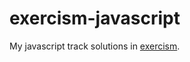 # exercism-javascript
My javascript track solutions in [exercism](https://exercism.org/tracks/javascript).
